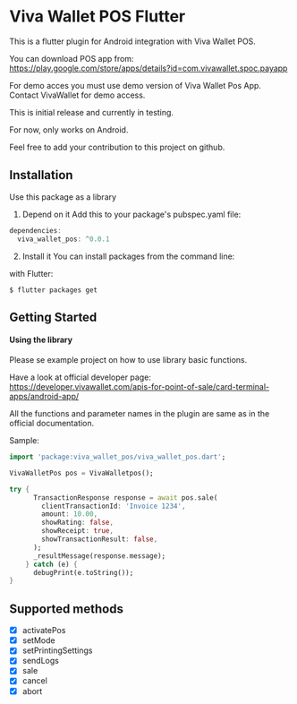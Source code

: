 # Viva Wallet POS Flutter

This is a flutter plugin for Android integration with Viva Wallet POS.

You can download POS app from:
https://play.google.com/store/apps/details?id=com.vivawallet.spoc.payapp

For demo acces you must use demo version of Viva Wallet Pos App. Contact VivaWallet for demo access.

This is initial release and currently in testing.

For now, only works on Android.

Feel free to add your contribution to this project on github.

## Installation
Use this package as a library
1. Depend on it
Add this to your package's pubspec.yaml file:

```` dart
dependencies:
  viva_wallet_pos: ^0.0.1
````

2. Install it
You can install packages from the command line:


with Flutter:
````
$ flutter packages get
````

## Getting Started

#### Using the library

Please se example project on how to use library basic functions.

Have a look at official developer page: https://developer.vivawallet.com/apis-for-point-of-sale/card-terminal-apps/android-app/

All the functions and parameter names in the plugin are same as in the official documentation.  

Sample:
```dart
import 'package:viva_wallet_pos/viva_wallet_pos.dart';

VivaWalletPos pos = VivaWalletpos();

try {
      TransactionResponse response = await pos.sale(
        clientTransactionId: 'Invoice 1234',
        amount: 10.00,
        showRating: false,
        showReceipt: true,
        showTransactionResult: false,
      );
      _resultMessage(response.message);
    } catch (e) {
      debugPrint(e.toString());
}
```

## Supported methods
- [x]  activatePos
- [x]  setMode
- [x]  setPrintingSettings
- [x]  sendLogs
- [x]  sale
- [x]  cancel
- [x]  abort
